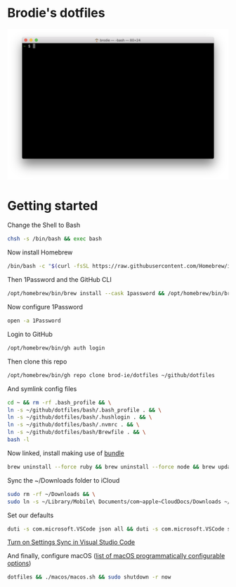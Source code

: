 # Brodie's dotfiles

![Screenshot.png](Screenshot.png)

# Getting started

Change the Shell to Bash

```zsh
chsh -s /bin/bash && exec bash
```

Now install Homebrew

```bash
/bin/bash -c "$(curl -fsSL https://raw.githubusercontent.com/Homebrew/install/HEAD/install.sh)"
```

Then 1Password and the GitHub CLI

```bash
/opt/homebrew/bin/brew install --cask 1password && /opt/homebrew/bin/brew install gh
```

Now configure 1Password

```bash
open -a 1Password
```

Login to GitHub

```bash
/opt/homebrew/bin/gh auth login
```

Then clone this repo

```bash
/opt/homebrew/bin/gh repo clone brod-ie/dotfiles ~/github/dotfiles
```

And symlink config files

```bash
cd ~ && rm -rf .bash_profile && \
ln -s ~/github/dotfiles/bash/.bash_profile . && \
ln -s ~/github/dotfiles/bash/.hushlogin . && \
ln -s ~/github/dotfiles/bash/.nvmrc . && \
ln -s ~/github/dotfiles/bash/Brewfile . && \
bash -l
```

Now linked, install making use of [bundle](https://apple.stackexchange.com/a/256269/181634)

```bash
brew uninstall --force ruby && brew uninstall --force node && brew update && brew bundle && mkdir ~/.nvm && nvm install
```

Sync the ~/Downloads folder to iCloud

```bash
sudo rm -rf ~/Downloads && \
sudo ln -s ~/Library/Mobile\ Documents/com~apple~CloudDocs/Downloads ~/Downloads
```

Set our defaults

```bash
duti -s com.microsoft.VSCode json all && duti -s com.microsoft.VSCode svg all
```

[Turn on Settings Sync in Visual Studio Code](https://code.visualstudio.com/docs/editor/settings-sync)

And finally, configure macOS ([list of macOS programmatically configurable options](https://macos-defaults.com))

```bash
dotfiles && ./macos/macos.sh && sudo shutdown -r now
```
